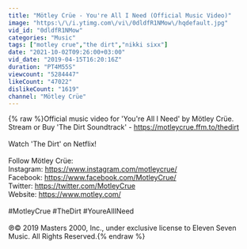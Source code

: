 ```yaml
---
title: "Mötley Crüe - You're All I Need (Official Music Video)"
image: "https:\/\/i.ytimg.com\/vi\/0dldfR1NMow\/hqdefault.jpg"
vid_id: "0dldfR1NMow"
categories: "Music"
tags: ["motley crue","the dirt","nikki sixx"]
date: "2021-10-02T09:26:00+03:00"
vid_date: "2019-04-15T16:20:16Z"
duration: "PT4M55S"
viewcount: "5284447"
likeCount: "47022"
dislikeCount: "1619"
channel: "Mötley Crüe"
---
```

{% raw %}Official music video for 'You're All I Need' by Mötley Crüe.<br />Stream or Buy 'The Dirt Soundtrack' - <a rel="nofollow" target="blank" href="https://motleycrue.ffm.to/thedirt">https://motleycrue.ffm.to/thedirt</a><br /><br />Watch 'The Dirt' on Netflix!<br /><br />Follow Mötley Crüe:<br />Instagram: <a rel="nofollow" target="blank" href="https://www.instagram.com/motleycrue/">https://www.instagram.com/motleycrue/</a><br />Facebook: <a rel="nofollow" target="blank" href="https://www.facebook.com/MotleyCrue/">https://www.facebook.com/MotleyCrue/</a><br />Twitter: <a rel="nofollow" target="blank" href="https://twitter.com/MotleyCrue">https://twitter.com/MotleyCrue</a><br />Website: <a rel="nofollow" target="blank" href="https://www.motley.com/">https://www.motley.com/</a> <br /><br />#MotleyCrue #TheDirt #YoureAllINeed<br /><br />℗© 2019 Masters 2000, Inc., under exclusive license to Eleven Seven Music. All Rights Reserved.{% endraw %}
